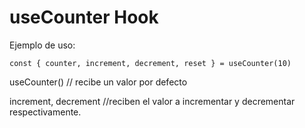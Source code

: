 # useCounter Hook

Ejemplo de uso:
```
const { counter, increment, decrement, reset } = useCounter(10)
```

useCounter() // recibe un valor por defecto

increment, decrement //reciben el valor a incrementar y decrementar respectivamente.